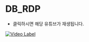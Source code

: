 # DB_RDP

* 클릭하시면 해당 유튜브가 재생됩니다.

[![Video Label](http://img.youtube.com/vi/jEkmzbK00Bc/0.jpg)](https://youtu.be/uLR1RNqJ1Mw?t=0s)
